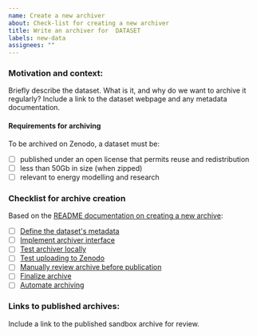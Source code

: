 ```yaml
---
name: Create a new archiver
about: Check-list for creating a new archiver
title: Write an archiver for  DATASET
labels: new-data
assignees: ""
---
```


### Motivation and context:

Briefly describe the dataset. What is it, and why do we want to archive it regularly?
Include a link to the dataset webpage and any metadata documentation.

#### Requirements for archiving

To be archived on Zenodo, a dataset must be:
- [ ] published under an open license that permits reuse and redistribution
- [ ] less than 50Gb in size (when zipped)
- [ ] relevant to energy modelling and research

### Checklist for archive creation

Based on the [README documentation on creating a new archive](https://github.com/catalyst-cooperative/pudl-archiver#adding-a-new-dataset):

- [ ] [Define the dataset's metadata](https://github.com/catalyst-cooperative/pudl-archiver#step-1-define-the-datasets-metadata)
- [ ] [Implement archiver interface](https://github.com/catalyst-cooperative/pudl-archiver#step-2-implement-archiver-interface)
- [ ] [Test archiver locally](https://github.com/catalyst-cooperative/pudl-archiver#step-3-test-archiver-locally)
- [ ] [Test uploading to Zenodo](https://github.com/catalyst-cooperative/pudl-archiver#step-4-test-uploading-to-zenodo)
- [ ] [Manually review archive before publication](https://github.com/catalyst-cooperative/pudl-archiver#step-5-manually-review-your-archive-before-publication)
- [ ] [Finalize archive](https://github.com/catalyst-cooperative/pudl-archiver#step-6-finalize-archive)
- [ ] [Automate archiving](https://github.com/catalyst-cooperative/pudl-archiver#step-7-automate-archiving)

### Links to published archives:
Include a link to the published sandbox archive for review.